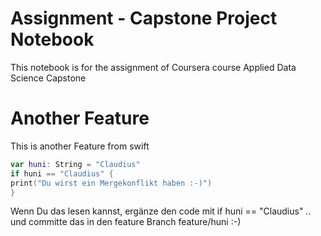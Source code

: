 # Assignment - Capstone Project Notebook
This notebook is for the assignment of Coursera course Applied Data Science Capstone

# Another Feature 
This is another Feature from swift 

```swift
var huni: String = "Claudius"
if huni == "Claudius" {
print("Du wirst ein Mergekonflikt haben :-)")
} 
```

Wenn Du das lesen kannst, ergänze den code mit if huni == "Claudius" .. und committe das in den feature Branch feature/huni :-)  
